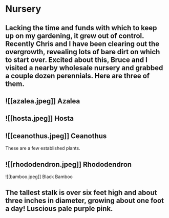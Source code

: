 # Nursery

Lacking the time and funds with which to keep up on my gardening, it grew out of control. Recently Chris and I have been clearing out the overgrowth, revealing lots of bare dirt on which to start over. Excited about this, Bruce and I visited a nearby wholesale nursery and grabbed a couple dozen perennials. Here are three of them.
---
![[azalea.jpeg]]
Azalea
---
![[hosta.jpeg]]
Hosta
---
![[ceanothus.jpeg]]
Ceanothus
---
These are a few established plants.

![[rhododendron.jpeg]]
Rhododendron
---
![[bamboo.jpeg]]
Black Bamboo

The tallest stalk is over six feet high and about three inches in diameter, growing about one foot a day! Luscious pale purple pink.
---